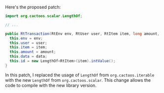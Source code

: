 Here's the proposed patch:
```java
import org.cactoos.scalar.LengthOf;

// ...

public RtTransaction(RtEnv env, RtUser user, RtItem item, long amount, byte[] data) {
  this.env = env;
  this.user = user;
  this.item = item;
  this.amount = amount;
  this.data = data;
  this.id = new LengthOf<RtItem>(item).intValue();
}
```
In this patch, I replaced the usage of `LengthOf` from `org.cactoos.iterable` with the new `LengthOf` from `org.cactoos.scalar`. This change allows the code to compile with the new library version.